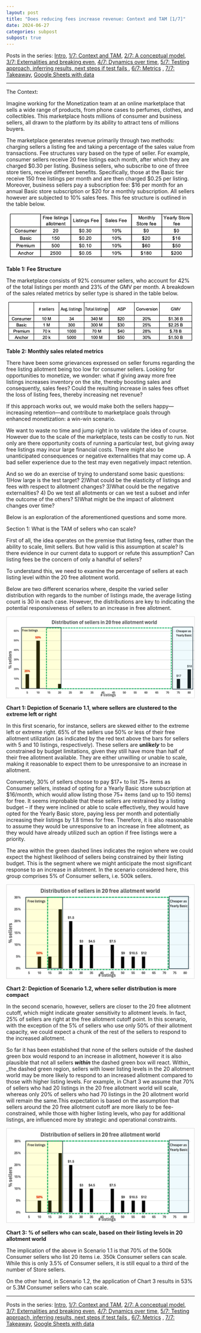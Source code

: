 ```yaml
---
layout: post
title: "Does reducing fees increase revenue: Context and TAM [1/7]"
date: 2024-06-27
categories: subpost
subpost: true
---
```


Posts in the series: [Intro](https://mehnazm.github.io/main/2024/06/27/main-post.html), [1/7: Context and TAM](/subposts/Post1Sub1), [2/7: A conceptual model](/subposts/Post1Sub2), [3/7: Externalities and breaking even](/subposts/Post1Sub3), [4/7: Dynamics over time](/subposts/Post1Sub4), [5/7: Testing approach, inferring results, next steps if test fails ](/subposts/Post1Sub5), [6/7: Metrics](/subposts/Post1Sub6) , [7/7: Takeaway](/subposts/Post1Sub7), [Google Sheets with data](https://docs.google.com/spreadsheets/d/1Iepg-qkXchzvtlwGRkfqKedoYjYhIrYqIr1l-UwbtY4/edit?usp=sharing)


---

The Context:

Imagine working for the Monetization team at an online marketplace that sells a wide range of products, from phone cases to perfumes, clothes, and collectibles. This marketplace hosts millions of consumer and business sellers, all drawn to the platform by its ability to attract tens of millions buyers.

The marketplace generates revenue primarily through two methods: charging sellers a listing fee and taking a percentage of the sales value from transactions. Fee structures vary based on the type of seller. For example, consumer sellers receive 20 free listings each month, after which they are charged $0.30 per listing. Business sellers, who subscribe to one of three store tiers, receive different benefits. Specifically, those at the Basic tier receive 150 free listings per month and are then charged $0.25 per listing. Moreover, business sellers pay a subscription fee: $16 per month for an annual Basic store subscription or $20 for a monthly subscription. All sellers however are subjected to 10% sales fees. This fee structure is outlined in the table below. 


![Fee Structure](/assets/images/subpost1img1.png)


**Table 1: Fee Structure**

The marketplace consists of 92% consumer sellers, who account for 42% of the total listings per month and 23% of the GMV per month. A breakdown of the sales related metrics by seller type is shared in the table below. 


![Monthly sales related metrics](/assets/images/subpost1img2.png)


**Table 2: Monthly sales related metrics**

There have been some grievances expressed on seller forums regarding the free listing allotment being too low for consumer sellers. Looking for opportunities to monetize, we wonder: what if giving away more free listings increases inventory on the site, thereby boosting sales and consequently, sales fees? Could the resulting increase in sales fees offset the loss of listing fees, thereby increasing net revenue?

If this approach works out, we would make both the sellers happy—increasing retention—and contribute to marketplace goals through enhanced monetization: a win-win scenario.

We want to waste no time and jump right in to validate the idea of course. However due to the scale of the marketplace, tests can be costly to run. Not only are there opportunity costs of running a particular test, but giving away free listings may incur large financial costs. There might also be unanticipated consequences or negative externalities that may come up. A bad seller experience due to the test may even negatively impact retention. 

And so we do an exercise of trying to understand some basic questions: 1)How large is the test target? 2)What could be the elasticity of listings and fees with respect to allotment changes? 3)What could be the negative externalities? 4) Do we test all allotments or can we test a subset and infer the outcome of the others? 5)What might be the impact of allotment changes over time?

Below is an exploration of the aforementioned questions and some more.

Section 1: What is the TAM of sellers who can scale?

First of all, the idea operates on the premise that listing fees, rather than the ability to scale, limit sellers. But how valid is this assumption at scale? Is there evidence in our current data to support or refute this assumption? Can listing fees be the concern of only a handful of sellers?

To understand this, we need to examine the percentage of sellers at each listing level within the 20 free allotment world. 

Below are two different scenarios where, despite the varied seller distribution with regards to the number of listings made, the average listing count is 30 in each case. However, the distributions are key to indicating the potential responsiveness of sellers to an increase in free allotment.



![Depiction of Scenario 1.1, where sellers are clustered to the extreme left or right](/assets/images/subpost1img3.png)


**Chart 1: Depiction of Scenario 1.1, where sellers are clustered to the extreme left or right**

In this first scenario, for instance, sellers are skewed either to the extreme left or extreme right. 65%  of the sellers use 50% or less of their free allotment utilization (as indicated by the red text above the bars for sellers with 5 and 10 listings, respectively). These sellers are **_unlikely_** to be constrained by budget limitations, given they still have more than half of their free allotment available. They are either unwilling or unable to scale, making it reasonable to expect them to be unresponsive to an increase in allotment.

Conversely, 30% of sellers choose to pay $17+ to list 75+ items as Consumer sellers, instead of opting for a Yearly Basic store subscription at $16/month, which would allow listing those 75+ items (and up to 150 items) for free. It seems improbable that these sellers are restrained by a listing budget – if they were inclined or able to scale effectively, they would have opted for the Yearly Basic store, paying less per month and potentially increasing their listings by 1.8 times for free. Therefore, it is also reasonable to assume they would be unresponsive to an increase in free allotment, as they would have already utilized such an option if free listings were a priority.

The area within the green dashed lines indicates the region where we could expect the highest likelihood of sellers being constrained by their listing budget. This is the segment where we might anticipate the most significant response to an increase in allotment. In the scenario considered here, this group comprises 5% of Consumer sellers, i.e. 500k sellers. 


![Depiction of Scenario 1.2, where seller distribution is more compact](/assets/images/subpost1img4.png)


**Chart 2: Depiction of Scenario 1.2, where seller distribution is more compact**

In the second scenario, however, sellers are closer to the 20 free allotment cutoff, which might indicate greater sensitivity to allotment levels. In fact, 25% of sellers are right at the free allotment cutoff point. In this scenario, with the exception of the 5% of sellers who use only 50% of their allotment capacity, we could expect a chunk of the rest of the sellers to respond to the increased allotment. 

So far it has been established that none of the sellers outside of the dashed green box would respond to an increase in allotment, however it is also plausible that not all sellers **_within_** the dashed green box will react. Within_ _the dashed green region, sellers with lower listing levels in the 20 allotment world may be more likely to respond to an increased allotment compared to those with higher listing levels. For example, in Chart 3 we assume that 70% of sellers who had 20 listings in the 20 free allotment world will scale, whereas only 20% of sellers who had 70 listings in the 20 allotment world will remain the same.This expectation is based on the assumption that sellers around the 20 free allotment cutoff are more likely to be fee-constrained, while those with higher listing levels, who pay for additional listings, are influenced more by strategic and operational constraints.


![% of sellers who can scale, based on their listing levels in 20 allotment world](/assets/images/subpost1img4.png)


**Chart 3: % of sellers who can scale, based on their listing levels in 20 allotment world**

The implication of the above in Scenario 1.1 is that 70% of the 500k Consumer sellers who list 20 items i.e. 350k Consumer sellers can scale. While this is only 3.5% of Consumer sellers, it is still equal to a third of the number of Store sellers. 

On the other hand, in Scenario 1.2, the application of Chart 3 results in 53% or 5.3M Consumer sellers who can scale. 


---

Posts in the series: [Intro](https://mehnazm.github.io/main/2024/06/27/main-post.html), [1/7: Context and TAM](/subposts/Post1Sub1), [2/7: A conceptual model](/subposts/Post1Sub2), [3/7: Externalities and breaking even](/subposts/Post1Sub3), [4/7: Dynamics over time](/subposts/Post1Sub4),  [5/7: Testing approach, inferring results, next steps if test fails ](/subposts/Post1Sub5), [6/7: Metrics](/subposts/Post1Sub6) , [7/7: Takeaway](/subposts/Post1Sub7), [Google Sheets with data](https://docs.google.com/spreadsheets/d/1Iepg-qkXchzvtlwGRkfqKedoYjYhIrYqIr1l-UwbtY4/edit?usp=sharing)